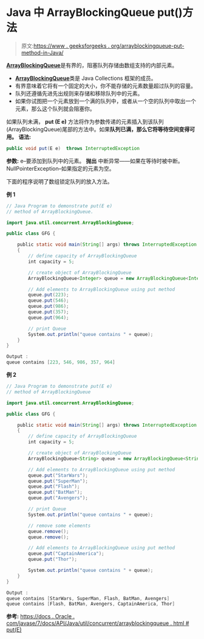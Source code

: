 # Java 中 ArrayBlockingQueue put()方法

> 原文:[https://www . geeksforgeeks . org/arrayblockingqueue-put-method-in-Java/](https://www.geeksforgeeks.org/arrayblockingqueue-put-method-in-java/)

[**ArrayBlockingQueue**](https://www.geeksforgeeks.org/arrayblockingqueue-class-in-java/)是有界的，阻塞队列存储由数组支持的内部元素。

*   [**ArrayBlockingQueue**](https://www.geeksforgeeks.org/arrayblockingqueue-class-in-java/)类是 Java Collections 框架的成员。
*   有界意味着它将有一个固定的大小，你不能存储的元素数量超过队列的容量。
*   队列还遵循先进先出规则来存储和移除队列中的元素。
*   如果你试图把一个元素放到一个满的队列中，或者从一个空的队列中取出一个元素，那么这个队列就会阻塞你。

如果队列未满， **put (E e)** 方法将作为参数传递的元素插入到该队列(ArrayBlockingQueue)尾部的方法中。如果**队列已满，那么它将等待空间变得可用。**
**语法:**

```java
public void put(E e)  throws InterruptedException
```

**参数:**
e–要添加到队列中的元素。
**抛出**
中断异常——如果在等待时被中断。
NullPointerException–如果指定的元素为空。

下面的程序说明了数组锁定队列的放入方法。

**例 1**

```java
// Java Program to demonstrate put(E e)
// method of ArrayBlockingQueue.

import java.util.concurrent.ArrayBlockingQueue;

public class GFG {

    public static void main(String[] args) throws InterruptedException
    {
        // define capacity of ArrayBlockingQueue
        int capacity = 5;

        // create object of ArrayBlockingQueue
        ArrayBlockingQueue<Integer> queue = new ArrayBlockingQueue<Integer>(capacity);

        // Add elements to ArrayBlockingQueue using put method
        queue.put(223);
        queue.put(546);
        queue.put(986);
        queue.put(357);
        queue.put(964);

        // print Queue
        System.out.println("queue contains " + queue);
    }
}
```

```java
Output :
queue contains [223, 546, 986, 357, 964]

```

**例 2**

```java
// Java Program to demonstrate put(E e)
// method of ArrayBlockingQueue

import java.util.concurrent.ArrayBlockingQueue;

public class GFG {

    public static void main(String[] args) throws InterruptedException
    {
        // define capacity of ArrayBlockingQueue
        int capacity = 5;

        // create object of ArrayBlockingQueue
        ArrayBlockingQueue<String> queue = new ArrayBlockingQueue<String>(capacity);

        // Add elements to ArrayBlockingQueue using put method
        queue.put("StarWars");
        queue.put("SuperMan");
        queue.put("Flash");
        queue.put("BatMan");
        queue.put("Avengers");

        // print Queue
        System.out.println("queue contains " + queue);

        // remove some elements
        queue.remove();
        queue.remove();

        // Add elements to ArrayBlockingQueue using put method
        queue.put("CaptainAmerica");
        queue.put("Thor");

        System.out.println("queue contains " + queue);
    }
}
```

```java
Output :
queue contains [StarWars, SuperMan, Flash, BatMan, Avengers]
queue contains [Flash, BatMan, Avengers, CaptainAmerica, Thor]

```

**参考:**
[https://docs . Oracle . com/javase/7/docs/API/Java/util/concurrent/arrayblockingqueue . html # put(E)](https://docs.oracle.com/javase/7/docs/api/java/util/concurrent/ArrayBlockingQueue.html#put(E))
